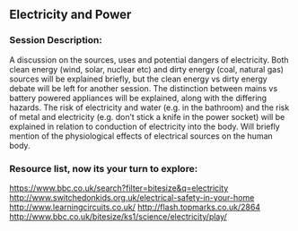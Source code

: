 ## Electricity and Power 

### Session Description: 
A discussion on the sources, uses and potential dangers of electricity. 
Both clean energy (wind, solar, nuclear etc) and dirty energy (coal, natural gas) sources will be explained briefly, but the clean energy vs dirty energy debate will be left for another session.
The distinction between mains vs battery powered appliances will be explained, along with the differing hazards.
The risk of electricity and water (e.g. in the bathroom) and the risk of metal and electricity (e.g. don’t stick a knife in the power socket) will be explained in relation to conduction of electricity into the body.
Will briefly mention of the physiological effects of electrical sources on the human body.



### Resource list, now its your turn to explore: 

https://www.bbc.co.uk/search?filter=bitesize&q=electricity
http://www.switchedonkids.org.uk/electrical-safety-in-your-home
http://www.learningcircuits.co.uk/
http://flash.topmarks.co.uk/2864
http://www.bbc.co.uk/bitesize/ks1/science/electricity/play/ 
